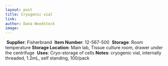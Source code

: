 ```yaml
---
layout: post 
title: Cryogenic vial
link: 
author: Dana Woodstock
image: 
---
```

​
**Supplier**: Fisherbrand
​
**Item Number**: 12-567-500
​
**Storage**: Room temperature
​
**Storage Location**: Main lab, Tissue culture room, drawer under the centrifuge
​
**Uses**: Cryo-storage of cells
​
**Notes**: cryogenic vial, internally threaded, 1.2mL, self standing, 100/pack
